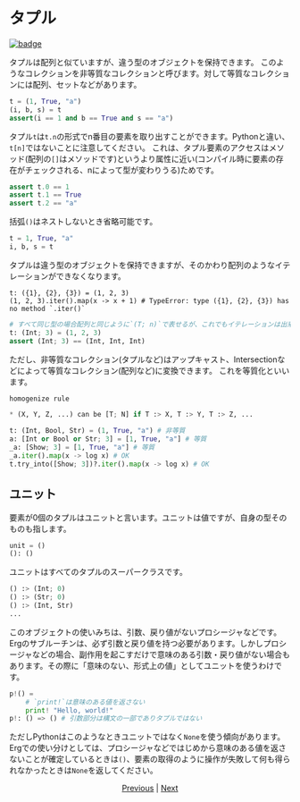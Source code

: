 # タプル

[![badge](https://img.shields.io/endpoint.svg?url=https%3A%2F%2Fgezf7g7pd5.execute-api.ap-northeast-1.amazonaws.com%2Fdefault%2Fsource_up_to_date%3Fowner%3Derg-lang%26repos%3Derg%26ref%3Dmain%26path%3Ddoc/EN/syntax/11_tuple.md%26commit_hash%3D20aa4f02b994343ab9600317cebafa2b20676467)](https://gezf7g7pd5.execute-api.ap-northeast-1.amazonaws.com/default/source_up_to_date?owner=erg-lang&repos=erg&ref=main&path=doc/EN/syntax/11_tuple.md&commit_hash=20aa4f02b994343ab9600317cebafa2b20676467)

タプルは配列と似ていますが、違う型のオブジェクトを保持できます。
このようなコレクションを非等質なコレクションと呼びます。対して等質なコレクションには配列、セットなどがあります。

```python
t = (1, True, "a")
(i, b, s) = t
assert(i == 1 and b == True and s == "a")
```

タプル`t`は`t.n`の形式でn番目の要素を取り出すことができます。Pythonと違い、`t[n]`ではないことに注意してください。
これは、タプル要素のアクセスはメソッド(配列の`[]`はメソッドです)というより属性に近い(コンパイル時に要素の存在がチェックされる、nによって型が変わりうる)ためです。

```python
assert t.0 == 1
assert t.1 == True
assert t.2 == "a"
```

括弧`()`はネストしないとき省略可能です。

```python
t = 1, True, "a"
i, b, s = t
```

タプルは違う型のオブジェクトを保持できますが、そのかわり配列のようなイテレーションができなくなります。

```python,compile_fail
t: ({1}, {2}, {3}) = (1, 2, 3)
(1, 2, 3).iter().map(x -> x + 1) # TypeError: type ({1}, {2}, {3}) has no method `.iter()`
```

```python
# すべて同じ型の場合配列と同じように`(T; n)`で表せるが、これでもイテレーションは出来ない
t: (Int; 3) = (1, 2, 3)
assert (Int; 3) == (Int, Int, Int)
```

ただし、非等質なコレクション(タプルなど)はアップキャスト、Intersectionなどによって等質なコレクション(配列など)に変換できます。
これを等質化といいます。

```python
homogenize rule

* (X, Y, Z, ...) can be [T; N] if T :> X, T :> Y, T :> Z, ...
```

```python
t: (Int, Bool, Str) = (1, True, "a") # 非等質
a: [Int or Bool or Str; 3] = [1, True, "a"] # 等質
_a: [Show; 3] = [1, True, "a"] # 等質
_a.iter().map(x -> log x) # OK
t.try_into([Show; 3])?.iter().map(x -> log x) # OK
```

## ユニット

要素が0個のタプルはユニットと言います。ユニットは値ですが、自身の型そのものも指します。

```python
unit = ()
(): ()
```

ユニットはすべてのタプルのスーパークラスです。

```python
() :> (Int; 0)
() :> (Str; 0)
() :> (Int, Str)
...
```

このオブジェクトの使いみちは、引数、戻り値がないプロシージャなどです。Ergのサブルーチンは、必ず引数と戻り値を持つ必要があります。しかしプロシージャなどの場合、副作用を起こすだけで意味のある引数・戻り値がない場合もあります。その際に「意味のない、形式上の値」としてユニットを使うわけです。

```python
p!() =
    # `print!`は意味のある値を返さない
    print! "Hello, world!"
p!: () => () # 引数部分は構文の一部でありタプルではない
```

ただしPythonはこのようなときユニットではなく`None`を使う傾向があります。
Ergでの使い分けとしては、プロシージャなどではじめから意味のある値を返さないことが確定しているときは`()`、要素の取得のように操作が失敗して何も得られなかったときは`None`を返してください。

<p align='center'>
    <a href='./12_container_ownership.md'>Previous</a> | <a href='./14_record.md'>Next</a>
</p>
